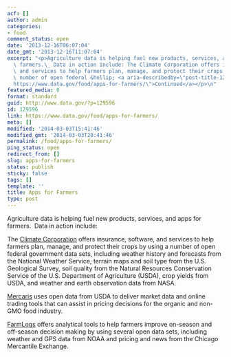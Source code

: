 ```yaml
---
acf: []
author: admin
categories:
- food
comment_status: open
date: '2013-12-16T06:07:04'
date_gmt: '2013-12-16T11:07:04'
excerpt: "<p>Agriculture data is helping fuel new products, services, and apps for\
  \ farmers.\_ Data in action include: The Climate Corporation offers insurance, software,\
  \ and services to help farmers plan, manage, and protect their crops by using a\
  \ number of open federal &hellip; <a aria-describedby=\"post-title-129596\" href=\"\
  https://www.data.gov/food/apps-for-farmers/\">Continued</a></p>\n"
featured_media: 0
format: standard
guid: http://www.data.gov/?p=129596
id: 129596
link: https://www.data.gov/food/apps-for-farmers/
meta: []
modified: '2014-03-03T15:41:46'
modified_gmt: '2014-03-03T20:41:46'
permalink: /food/apps-for-farmers/
ping_status: open
redirect_from: []
slug: apps-for-farmers
status: publish
sticky: false
tags: []
template: ''
title: Apps for Farmers
type: post
---
```

Agriculture data is helping fuel new products, services, and apps for farmers.  Data in action include:


The [Climate Corporation](http://www.climate.com/) offers insurance, software, and services to help farmers plan, manage, and protect their crops by using a number of open federal government data sets, including weather history and forecasts from the National Weather Service, terrain maps and soil type from the U.S. Geological Survey, soil quality from the Natural Resources Conservation Service of the U.S. Department of Agriculture (USDA), crop yields from USDA, and weather and earth observation data from NASA.


[Mercaris](http://www.mercariscompany.com/) uses open data from USDA to deliver market data and online trading tools that can assist in pricing decisions for the organic and non-GMO food industry.


[FarmLogs](http://farmlogs.com/) offers analytical tools to help farmers improve on-season and off-season decision making by using several open data sets, including weather and GPS data from NOAA and pricing and news from the Chicago Mercantile Exchange.


